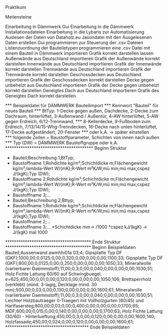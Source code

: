 Praktikum

Meilensteine

Einarbeitung in Dämmwerk Gui
Einarbeitung in die Dämmwerk Installationsdateien 
Einarbeitung in die Lybaris zur Automatisierung 
Auslesen der Daten von Dataholz.eu 
Jasondatei mit den Ausgelesenen Daten erstellen
Gui programmieren zur Steuerung der .csv Dateien
Listenzuordnung der Bauteiletypen programmieren
eine .csv Datei mit einem Bauteil in Dämmwerk importieren
	Grafik korrekt darstellen lassen 
Außenwände aus Deutschland importieren
	Grafik der Außenwände korrekt darstellen
Innenwände aus Deutschland importieren
	Grafik der Innenwände korrekt darstellen
Trennwände aus Deutschland importieren 
	Grafik der Trennwände korrekt darstellen
Geschossdecken aus Deutschland importieren 
	Grafik der Geschossdecken korrekt darstellen
Decke gegen unbeheizt aus Deutschland importieren
	Grafik der Decke gegen unbeheizt korrekt darstellen
Geneigtes Dach aus Deutschland importieren
	Grafik des Geneigtes Dach korrekt darstellen


*** Beispieldatei für DÄMMWERK Bauteilimport
*** Kennwort "Bauteil" für neues Bauteil
*** BtTyp: 1-Decke gegen außen, Dachdecke, 2-Decke zum Dachraum, hinterlüftet, 3-Außenwand / Außentür, 4-AW hinterlüftet, 5-AW gegen Erdreich, 6/12-Trennwand,
***        8-Kellerdecke, 9-Fußboden zum Erdreich, 7/13/14/15-Whg-Trenndecken, 16-Decke nach unten hinterlüftet, 17-Decke aufgeständert, 20-Fenster 
*** oder k.A. -> später einstellen  
*** folgende Zeilen = Baustoffparameter, Schichten von innen nach außen
*** Typ (DW) = DÄMMWERK Baustoffgruppe oder k.A. 
**************************************** Beginn Struktur
* Bauteil;Beschreibung 1;BtTyp;
* Baustoffname 1;Rohdichte kg/m³;Schichtdicke m;Flächengewicht kg/m²;lambda-Wert W/(mK);R-Wert m²K/W;mü min;mü max;cspez J/(kgK);Typ (DW); 
* Baustoffname 2;Rohdichte kg/m³;Schichtdicke m;Flächengewicht kg/m²;lambda-Wert W/(mK);R-Wert m²K/W;mü min;mü max;cspez J/(kgK);Typ (DW); 
* Baustoffname 3;...
* Bauteil;Beschreibung 2;Bttyp;
* Baustoffname 1;Rohdichte kg/m³;Schichtdicke m;Flächengewicht kg/m²;lambda-Wert W/(mK);R-Wert m²K/W;mü min;mü max;cspez J/(kgK);Typ (DW); 
* Baustoffname 2;...
* Baustoffname 3;...
*Schichtdicke mm-> /1000
*cspez kJ/(kgK) -> J/(kgK) mal 1000



*************************************** Ende Struktur
*************************************** Beginn Beispieldaten
Bauteil;Aussenwand awmhhi01a 03;4;
Gipsplatte Typ DF (GKF);1000,00;0,0125;0,00;0,320;0,00;0,00;0,00;1100;33;
Gipsplatte Typ DF (GKF);800,00;0,0125;0,00;0,250;0,00;0,00;0,00;1050;33;
Mineralwolle (variierbarer Daemmstoff);11,00;0,3;0,00;0,040;0,00;0,00;0,00;1030;51;
Holz Fichte Lattung 60/60 auf Schwingbuegel, e=625;450,00;0,01;0,00;0,120;0,00;0,00;0,00;1050;106;
Brettsperrholz (verklebt) (mind. 3-lagig, Decklage mind. 30 mm);500,00;0,03;0,00;0,130;0,00;0,00;0,00;1600;61;
Mineralwolle (variierbarer Daemmstoff);11,00;0,3;0,00;0,040;0,00;0,00;0,00;1030;51;
Leichter Holzbautraeger (I-Traeger) mit Vollholzgurten (60/45) und Hartfasersteg;800,00;0,03;0,00;0,400;0,00;0,00;0,00;0,1700;65;
MDF;600,00;0,015;0,00;0,140;0,00;0,00;0,00;0,1700;63;
Holz Fichte Lattung (30/60) - Hinterlueftung;450,00;0,3;0,00;0,120;0,00;0,00;0,00;1600;140;
Holzfassade;450,00;0,024;0,00;0,120;0,00;0,00;0,00;1600;61;
************************************** Ende Beispieldaten
